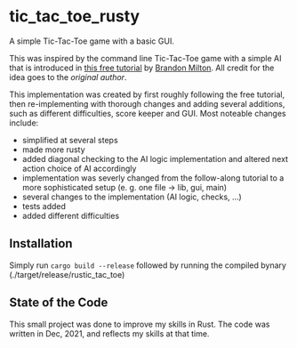 # tic_tac_toe_rusty

A simple Tic-Tac-Toe game with a basic GUI.

This was inspired by the command line Tic-Tac-Toe game with a simple AI that is introduced in [this free tutorial](https://brandonio21.com/building-tic-tac-toe-in-rust-rustic_tac_toe/) by [Brandon Milton](https://github.com/brandonio21).
All credit for the idea goes to the *original author*.

This implementation was created by first roughly following the free tutorial, then re-implementing with thorough changes and adding several additions, such as different difficulties, score keeper and GUI. 
Most noteable changes include:

 * simplified at several steps
 * made more rusty
 * added diagonal checking to the AI logic implementation and altered next action choice of AI accordingly
 * implementation was severly changed from the follow-along tutorial to a more sophisticated setup (e. g. one file -> lib, gui, main)
 * several changes to the implementation (AI logic, checks, ...)
 * tests added
 * added different difficulties

## Installation

Simply run `cargo build --release` followed by running the compiled bynary (./target/release/rustic_tac_toe)

## State of the Code
This small project was done to improve my skills in Rust. The code was written in Dec, 2021, and reflects my skills at that time.
